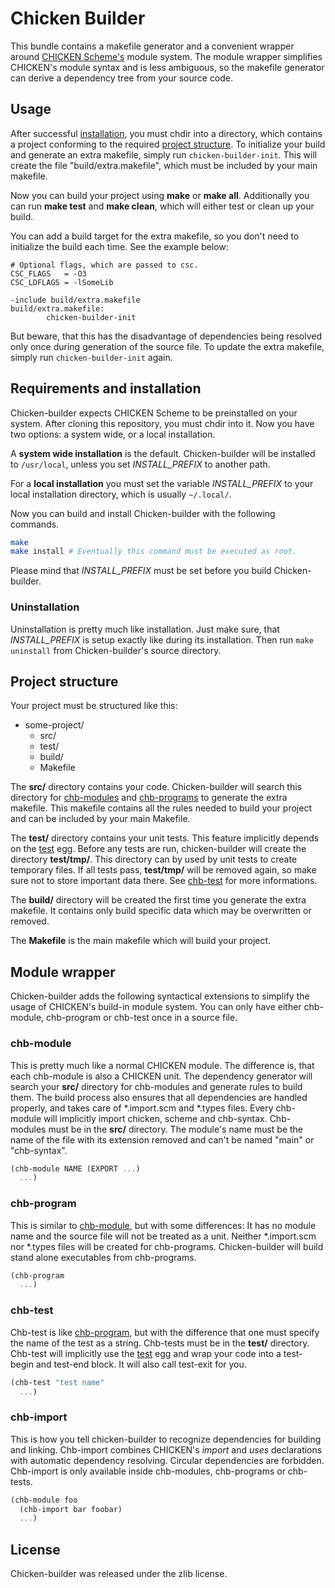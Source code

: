 # Chicken Builder

This bundle contains a makefile generator and a convenient wrapper around
[CHICKEN Scheme's](http://call-cc.org) module system. The module wrapper
simplifies CHICKEN's module syntax and is less ambiguous, so the makefile
generator can derive a dependency tree from your source code.

## Usage

After successful [installation](#requirements-and-installation), you must
chdir into a directory, which contains a project conforming to the required
[project structure](#project-structure). To initialize your build and
generate an extra makefile, simply run `chicken-builder-init`. This will
create the file "build/extra.makefile", which must be included by your main
makefile.

Now you can build your project using **make** or **make all**. Additionally
you can run **make test** and **make clean**, which will either test or
clean up your build.

You can add a build target for the extra makefile, so you don't need to
initialize the build each time. See the example below:

```make
# Optional flags, which are passed to csc.
CSC_FLAGS   = -O3
CSC_LDFLAGS = -lSomeLib

-include build/extra.makefile
build/extra.makefile:
        chicken-builder-init
```

But beware, that this has the disadvantage of dependencies being resolved
only once during generation of the source file. To update the extra
makefile, simply run `chicken-builder-init` again.

## Requirements and installation

Chicken-builder expects CHICKEN Scheme to be preinstalled on your system.
After cloning this repository, you must chdir into it. Now you have two
options: a system wide, or a local installation.

A **system wide installation** is the default. Chicken-builder will be
installed to `/usr/local`, unless you set *INSTALL_PREFIX* to another path.

For a **local installation** you must set the variable *INSTALL_PREFIX* to
your local installation directory, which is usually `~/.local/`.

Now you can build and install Chicken-builder with the following commands.

```sh
make
make install # Eventually this command must be executed as root.
```

Please mind that *INSTALL_PREFIX* must be set before you build
Chicken-builder.

### Uninstallation

Uninstallation is pretty much like installation. Just make sure, that
*INSTALL_PREFIX* is setup exactly like during its installation. Then run
`make uninstall` from Chicken-builder's source directory.

## Project structure

Your project must be structured like this:

* some-project/
  * src/
  * test/
  * build/
  * Makefile

The **src/** directory contains your code. Chicken-builder will search this
directory for [chb-modules](#chb-module) and [chb-programs](#chb-program)
to generate the extra makefile. This makefile contains all the rules needed
to build your project and can be included by your main Makefile.

The **test/** directory contains your unit tests. This feature implicitly
depends on the [test](http://wiki.call-cc.org/eggref/4/test) egg. Before
any tests are run, chicken-builder will create the directory **test/tmp/**.
This directory can by used by unit tests to create temporary files. If all
tests pass, **test/tmp/** will be removed again, so make sure not to store
important data there. See [chb-test](#chb-test) for more informations.

The **build/** directory will be created the first time you generate the
extra makefile. It contains only build specific data which may be
overwritten or removed.

The **Makefile** is the main makefile which will build your project.

## Module wrapper

Chicken-builder adds the following syntactical extensions to simplify the
usage of CHICKEN's build-in module system. You can only have either
chb-module, chb-program or chb-test once in a source file.

### chb-module

This is pretty much like a normal CHICKEN module. The difference is, that
each chb-module is also a CHICKEN unit. The dependency generator will
search your **src/** directory for chb-modules and generate rules to build
them. The build process also ensures that all dependencies are handled
properly, and takes care of \*.import.scm and \*.types files. Every
chb-module will implicitly import chicken, scheme and chb-syntax.
Chb-modules must be in the **src/** directory. The module's name must be
the name of the file with its extension removed and can't be named "main"
or "chb-syntax".

```scheme
(chb-module NAME (EXPORT ...)
  ...)
```

### chb-program

This is similar to [chb-module](#chb-module), but with some differences: It
has no module name and the source file will not be treated as a unit.
Neither \*.import.scm nor \*.types files will be created for chb-programs.
Chicken-builder will build stand alone executables from chb-programs.

```scheme
(chb-program
  ...)
```

### chb-test

Chb-test is like [chb-program](#chb-program), but with the difference that one
must specify the name of the test as a string. Chb-tests must be in the
**test/** directory. Chb-test will implicitly use the
[test](http://wiki.call-cc.org/eggref/4/test) egg and wrap your code into a
test-begin and test-end block. It will also call test-exit for you.

```scheme
(chb-test "test name"
  ...)
```

### chb-import

This is how you tell chicken-builder to recognize dependencies for building
and linking. Chb-import combines CHICKEN's _import_ and _uses_ declarations
with automatic dependency resolving. Circular dependencies are forbidden.
Chb-import is only available inside chb-modules, chb-programs or chb-tests.

```scheme
(chb-module foo
  (chb-import bar foobar)
  ...)
```

## License

Chicken-builder was released under the zlib license.
